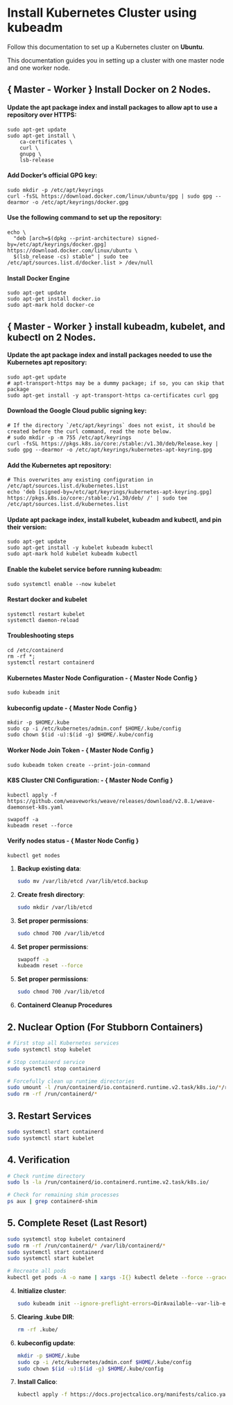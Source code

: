 # Install Kubernetes Cluster using kubeadm
Follow this documentation to set up a Kubernetes cluster on __Ubuntu__.

This documentation guides you in setting up a cluster with one master node and one worker node.

## { Master - Worker } Install Docker on 2 Nodes.

#### Update the apt package index and install packages to allow apt to use a repository over HTTPS:
```
sudo apt-get update
sudo apt-get install \
    ca-certificates \
    curl \
    gnupg \
    lsb-release

```
#### Add Docker’s official GPG key:
```
sudo mkdir -p /etc/apt/keyrings
curl -fsSL https://download.docker.com/linux/ubuntu/gpg | sudo gpg --dearmor -o /etc/apt/keyrings/docker.gpg

```
#### Use the following command to set up the repository:
```
echo \
  "deb [arch=$(dpkg --print-architecture) signed-by=/etc/apt/keyrings/docker.gpg] https://download.docker.com/linux/ubuntu \
  $(lsb_release -cs) stable" | sudo tee /etc/apt/sources.list.d/docker.list > /dev/null

```

#### Install Docker Engine
```
sudo apt-get update
sudo apt-get install docker.io
sudo apt-mark hold docker-ce

```

## { Master - Worker } install kubeadm, kubelet, and kubectl on 2 Nodes.

#### Update the apt package index and install packages needed to use the Kubernetes apt repository:
```
sudo apt-get update
# apt-transport-https may be a dummy package; if so, you can skip that package
sudo apt-get install -y apt-transport-https ca-certificates curl gpg

```
#### Download the Google Cloud public signing key:
```
# If the directory `/etc/apt/keyrings` does not exist, it should be created before the curl command, read the note below.
# sudo mkdir -p -m 755 /etc/apt/keyrings
curl -fsSL https://pkgs.k8s.io/core:/stable:/v1.30/deb/Release.key | sudo gpg --dearmor -o /etc/apt/keyrings/kubernetes-apt-keyring.gpg

```

#### Add the Kubernetes apt repository:
```
# This overwrites any existing configuration in /etc/apt/sources.list.d/kubernetes.list
echo 'deb [signed-by=/etc/apt/keyrings/kubernetes-apt-keyring.gpg] https://pkgs.k8s.io/core:/stable:/v1.30/deb/ /' | sudo tee /etc/apt/sources.list.d/kubernetes.list

```

#### Update apt package index, install kubelet, kubeadm and kubectl, and pin their version:
```
sudo apt-get update
sudo apt-get install -y kubelet kubeadm kubectl
sudo apt-mark hold kubelet kubeadm kubectl

```
#### Enable the kubelet service before running kubeadm:
```
sudo systemctl enable --now kubelet
```

#### Restart docker and kubelet

```
systemctl restart kubelet
systemctl daemon-reload

```

#### Troubleshooting steps

```
cd /etc/containerd
rm -rf *;
systemctl restart containerd

```

#### Kubernetes Master Node Configuration - { Master Node Config }

```
sudo kubeadm init

```

#### kubeconfig update - { Master Node Config }
```
mkdir -p $HOME/.kube
sudo cp -i /etc/kubernetes/admin.conf $HOME/.kube/config
sudo chown $(id -u):$(id -g) $HOME/.kube/config

```
#### Worker Node Join Token - { Master Node Config }
```
sudo kubeadm token create --print-join-command

```

#### K8S Cluster CNI Configuration: - { Master Node Config }
```
kubectl apply -f https://github.com/weaveworks/weave/releases/download/v2.8.1/weave-daemonset-k8s.yaml

```
```
swapoff -a
kubeadm reset --force
```

#### Verify nodes status  - { Master Node Config }
```
kubectl get nodes

```


1. **Backup existing data**:
   ```bash
   sudo mv /var/lib/etcd /var/lib/etcd.backup
   ```

2. **Create fresh directory**:
   ```bash
   sudo mkdir /var/lib/etcd
   ```

3. **Set proper permissions**:
   ```bash
   sudo chmod 700 /var/lib/etcd
   ```

3. **Set proper permissions**:
   ```bash
   swapoff -a
   kubeadm reset --force
   ```

3. **Set proper permissions**:
   ```bash
   sudo chmod 700 /var/lib/etcd
   ```


4. **Containerd Cleanup Procedures**


## 2. Nuclear Option (For Stubborn Containers)
```bash
# First stop all Kubernetes services
sudo systemctl stop kubelet

# Stop containerd service
sudo systemctl stop containerd

# Forcefully clean up runtime directories
sudo umount -l /run/containerd/io.containerd.runtime.v2.task/k8s.io/*/rootfs 2>/dev/null || true
sudo rm -rf /run/containerd/*
```

## 3. Restart Services
```bash
sudo systemctl start containerd
sudo systemctl start kubelet
```

## 4. Verification
```bash
# Check runtime directory
sudo ls -la /run/containerd/io.containerd.runtime.v2.task/k8s.io/

# Check for remaining shim processes
ps aux | grep containerd-shim
```

## 5. Complete Reset (Last Resort)
```bash
sudo systemctl stop kubelet containerd
sudo rm -rf /run/containerd/* /var/lib/containerd/*
sudo systemctl start containerd
sudo systemctl start kubelet

# Recreate all pods
kubectl get pods -A -o name | xargs -I{} kubectl delete --force --grace-period=0 {}
```


4. **Initialize cluster**:
   ```bash
   sudo kubeadm init --ignore-preflight-errors=DirAvailable--var-lib-etcd
   ```

5. **Clearing .kube DIR**:
   ```bash
   rm -rf .kube/
   ```

6. **kubeconfig update**:
   ```bash
   mkdir -p $HOME/.kube
   sudo cp -i /etc/kubernetes/admin.conf $HOME/.kube/config
   sudo chown $(id -u):$(id -g) $HOME/.kube/config
   ```

7. **Install Calico**:
   ```bash
   kubectl apply -f https://docs.projectcalico.org/manifests/calico.yaml
   ```
